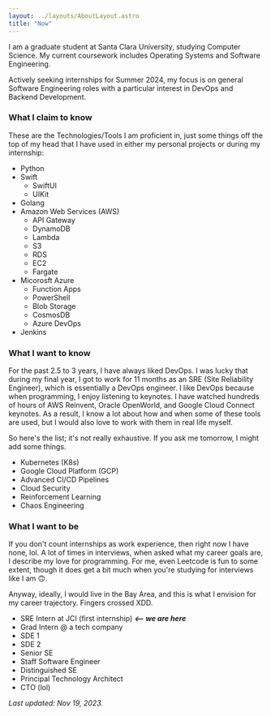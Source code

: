 ```yaml
---
layout: ../layouts/AboutLayout.astro
title: "Now"
---
```


I am a graduate student at Santa Clara University, studying Computer Science. My current coursework includes Operating Systems and Software Engineering.

Actively seeking internships for Summer 2024, my focus is on general Software Engineering roles with a particular interest in DevOps and Backend Development.

### What I claim to know

These are the Technologies/Tools I am proficient in, just some things off the top of my head that I have used in either my personal projects or during my internship:

- Python 
- Swift
  - SwiftUI
  - UIKit
- Golang
- Amazon Web Services (AWS)
  - API Gateway
  - DynamoDB
  - Lambda
  - S3
  - RDS
  - EC2
  - Fargate
- Micorosft Azure
  - Function Apps
  - PowerShell
  - Blob Storage
  - CosmosDB
  - Azure DevOps
- Jenkins

### What I want to know

For the past 2.5 to 3 years, I have always liked DevOps. I was lucky that during my final year, I got to work for 11 months as an SRE (Site Reliability Engineer), which is essentially a DevOps engineer. I like DevOps because when programming, I enjoy listening to keynotes. I have watched hundreds of hours of AWS Reinvent, Oracle OpenWorld, and Google Cloud Connect keynotes. As a result, I know a lot about how and when some of these tools are used, but I would also love to work with them in real life myself. 

So here's the list; it's not really exhaustive. If you ask me tomorrow, I might add some things.

- Kubernetes (K8s)
- Google Cloud Platform (GCP)
- Advanced CI/CD Pipelines
- Cloud Security  
- Reinforcement Learning
- Chaos Engineering 

### What I want to be

If you don't count internships as work experience, then right now I have none, lol. A lot of times in interviews, when asked what my career goals are, I describe my love for programming. For me, even Leetcode is fun to some extent, though it does get a bit much when you're studying for interviews like I am 🙃.

Anyway, ideally, I would live in the Bay Area, and this is what I envision for my career trajectory. Fingers crossed XDD.

- SRE Intern at JCI (first internship) **_<-- we are here_**
- Grad Intern @ a tech company 
- SDE 1 
- SDE 2 
- Senior SE
- Staff Software Engineer
- Distinguished SE
- Principal Technology Architect 
- CTO (lol)

_Last updated: Nov 19, 2023._
